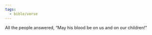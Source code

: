 ```yaml
---
tags:
  - bible/verse
---
```

All the people answered, “May his blood be on us and on our children!”